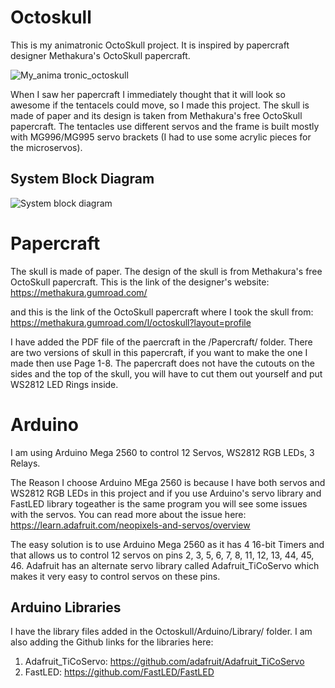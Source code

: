 # Octoskull
This is my animatronic OctoSkull project. It is inspired by papercraft designer Methakura's OctoSkull papercraft.

![My_anima tronic_octoskull](https://github.com/user-attachments/assets/35480357-565d-4985-833a-e7f81111822b)

When I saw her papercraft I immediately thought that it will look so awesome if the tentacels could move, so I made this project. The skull is made of paper and its design is taken from Methakura's free OctoSkull papercraft. The tentacles use different servos and the frame is built mostly with MG996/MG995 servo brackets (I had to use some acrylic pieces for the microservos).

## System Block Diagram

![System block diagram](https://github.com/user-attachments/assets/73065e0b-6e0c-43cb-8eb1-c5af19cf82d5)


# Papercraft
The skull is made of paper. The design of the skull is from Methakura's free OctoSkull papercraft. This is the link of the designer's website: https://methakura.gumroad.com/

and this is the link of the OctoSkull papercraft where I took the skull from: https://methakura.gumroad.com/l/octoskull?layout=profile

I have added the PDF file of the paercraft in the /Papercraft/ folder. There are two versions of skull in this papercraft, if you want to make the one I made then use Page 1-8. The papercraft does not have the cutouts on the sides and the top of the skull, you will have to cut them out yourself and put WS2812 LED Rings inside. 

# Arduino
I am using Arduino Mega 2560 to control 12 Servos, WS2812 RGB LEDs, 3 Relays. 

The Reason I choose Arduino MEga 2560 is because I have both servos and WS2812 RGB LEDs in this project and if you use Arduino's servo library and FastLED library togeather is the same program you will see some issues with the servos. You can read more about the issue here: https://learn.adafruit.com/neopixels-and-servos/overview

The easy solution is to use Arduino Mega 2560 as it has 4 16-bit Timers and that allows us to control 12 servos on pins 2, 3, 5, 6, 7, 8, 11, 12, 13, 44, 45, 46. Adafruit has an alternate servo library called Adafruit_TiCoServo which makes it very easy to control servos on these pins.

## Arduino Libraries
I have the library files added in the Octoskull/Arduino/Library/ folder. I am also adding the Github links for the libraries here:

1. Adafruit_TiCoServo: https://github.com/adafruit/Adafruit_TiCoServo
2. FastLED: https://github.com/FastLED/FastLED
